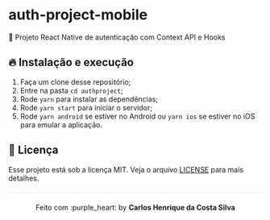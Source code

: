 # auth-project-mobile
:bust_in_silhouette: Projeto React Native de autenticação com Context API e Hooks

## 🔥 Instalação e execução

1. Faça um clone desse repositório;
2. Entre na pasta `cd authproject`;
3. Rode `yarn` para instalar as dependências;
4. Rode `yarn start` para iniciar o servidor;
5. Rode `yarn android` se estiver no Android ou `yarn ios` se estiver no iOS para emular a aplicação.

## 📝 Licença

Esse projeto está sob a licença MIT. Veja o arquivo [LICENSE](LICENSE.md) para mais detalhes.

<p align="center" style="margin-top: 20px; border-top: 1px solid #eee; padding-top: 20px;">Feito com :purple_heart: by <strong> Carlos Henrique da Costa Silva </strong> </p>
